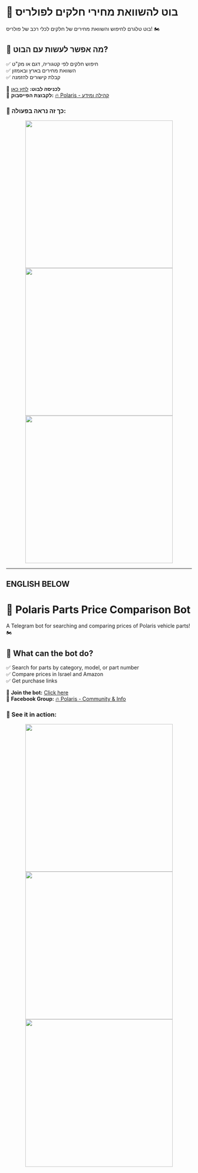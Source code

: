 # 🚀 בוט להשוואת מחירי חלקים לפולריס

בוט טלגרם לחיפוש והשוואת מחירים של חלקים לכלי רכב של פולריס! 🏍️

## 🔹 מה אפשר לעשות עם הבוט?
✅ חיפוש חלקים לפי קטגוריה, דגם או מק"ט  
✅ השוואת מחירים בארץ ובאמזון  
✅ קבלת קישורים להזמנה

📌 **לכניסה לבוט:** [לחץ כאן](https://t.me/PolarisPartsDeals_bot)  
📌 **לקבוצת הפייסבוק:** [🔥 Polaris - קהילה ומידע](https://www.facebook.com/groups/yourgroup)  

### 🔽 כך זה נראה בפעולה:
<p align="center">
  <img src="https://github.com/noy1122/polaris-parts-bot/blob/main/Polaris-bot.jpeg" width="400">
  <img src="https://github.com/noy1122/polaris-parts-bot/blob/main/Polaris-bot2.jpeg" width="400">
  <img src="https://github.com/noy1122/polaris-parts-bot/blob/main/Polaris-bot3.jpeg" width="400">
</p>

---
## ENGLISH BELOW

# 🚀 Polaris Parts Price Comparison Bot

A Telegram bot for searching and comparing prices of Polaris vehicle parts! 🏍️

## 🔹 What can the bot do?
✅ Search for parts by category, model, or part number  
✅ Compare prices in Israel and Amazon  
✅ Get purchase links

📌 **Join the bot:** [Click here](https://t.me/PolarisPartsDeals_bot)  
📌 **Facebook Group:** [🔥 Polaris - Community & Info](https://www.facebook.com/groups/yourgroup)  

### 🔽 See it in action:
<p align="center">
  <img src="https://github.com/noy1122/polaris-parts-bot/blob/main/Polaris-bot.jpeg" width="400">
  <img src="https://github.com/noy1122/polaris-parts-bot/blob/main/Polaris-bot2.jpeg" width="400">
  <img src="https://github.com/noy1122/polaris-parts-bot/blob/main/Polaris-bot3.jpeg" width="400">
</p>

